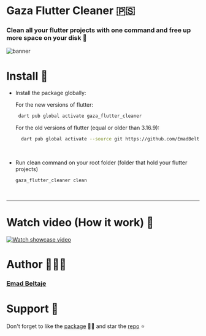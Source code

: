 # Gaza Flutter Cleaner 🇵🇸
### Clean all your flutter projects with one command and free up more space on your disk 🚀

![banner](https://github.com/user-attachments/assets/0b51abfc-395b-4be6-a382-4ee90ef54f84)


# Install 🍉
- Install the package globally:

  For the new versions of flutter:
   ```bash
    dart pub global activate gaza_flutter_cleaner
    ```
  For the old versions of flutter (equal or older than 3.16.9):
  ```bash
    dart pub global activate --source git https://github.com/EmadBeltaje/gaza_flutter_cleaner.git --git-ref support_old_flutter_versions
  ```
</br>

- Run clean command on your root folder (folder that hold your flutter projects)

  ```bash
  gaza_flutter_cleaner clean
  ```

</br>

---

# Watch video (How it work) 🎥
[![Watch showcase video](https://img.youtube.com/vi/GMLD5upH-nM/0.jpg)](https://www.youtube.com/watch?v=GMLD5upH-nM)

# Author 👨🏻‍💻
### [Emad Beltaje](https://github.com/EmadBeltaje)

# Support 🧡
Don't forget to like the [package](https://pub.dev/packages/gaza_flutter_cleaner) 👍🏻
and star the [repo](https://github.com/EmadBeltaje/gaza_flutter_cleaner) ⭐️